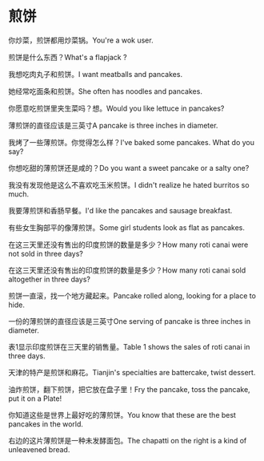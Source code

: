 # 煎饼

<p><span class="chinese">你炒菜，煎饼都用炒菜锅。</span><span class="english">You're a wok user.</span></p>

<p><span class="chinese">煎饼是什么东西？</span><span class="english">What's a flapjack ?</span></p>

<p><span class="chinese">我想吃肉丸子和煎饼。</span><span class="english">I want meatballs and pancakes.</span></p>

<p><span class="chinese">她经常吃面条和煎饼。</span><span class="english">She often has noodles and pancakes.</span></p>

<p><span class="chinese">你愿意吃煎饼里夹生菜吗？想。</span><span class="english">Would you like lettuce in pancakes?</span></p>

<p><span class="chinese">薄煎饼的直径应该是三英寸</span><span class="english">A pancake is three inches in diameter.</span></p>

<p><span class="chinese">我烤了一些薄煎饼。你觉得怎么样？</span><span class="english">I've baked some pancakes. What do you say?</span></p>

<p><span class="chinese">你想吃甜的薄煎饼还是咸的？</span><span class="english">Do you want a sweet pancake or a salty one?</span></p>

<p><span class="chinese">我没有发现他是这么不喜欢吃玉米煎饼。</span><span class="english">I didn't realize he hated burritos so much.</span></p>

<p><span class="chinese">我要薄煎饼和香肠早餐。</span><span class="english">I'd like the pancakes and sausage breakfast.</span></p>

<p><span class="chinese">有些女生胸部平的像薄煎饼。</span><span class="english">Some girl students look as flat as pancakes.</span></p>

<p><span class="chinese">在这三天里还没有售出的印度煎饼的数量是多少？</span><span class="english">How many roti canai were not sold in three days?</span></p>

<p><span class="chinese">在这三天里还没有售出的印度煎饼的数量是多少？</span><span class="english">How many roti canai sold altogether in three days?</span></p>

<p><span class="chinese">煎饼一直滚，找一个地方藏起来。</span><span class="english">Pancake rolled along, looking for a place to hide.</span></p>

<p><span class="chinese">一份的薄煎饼的直径应该是三英寸</span><span class="english">One serving of pancake is three inches in diameter.</span></p>

<p><span class="chinese">表1显示印度煎饼在三天里的销售量。</span><span class="english">Table 1 shows the sales of roti canai in three days.</span></p>

<p><span class="chinese">天津的特产是煎饼和麻花。</span><span class="english">Tianjin's specialties are battercake, twist dessert.</span></p>

<p><span class="chinese">油炸煎饼，翻下煎饼，把它放在盘子里！</span><span class="english">Fry the pancake, toss the pancake, put it on a Plate!</span></p>

<p><span class="chinese">你知道这些是世界上最好吃的薄煎饼。</span><span class="english">You know that these are the best pancakes in the world.</span></p>

<p><span class="chinese">右边的这片薄煎饼是一种未发酵面包。</span><span class="english">The chapatti on the right is a kind of unleavened bread.</span></p>

